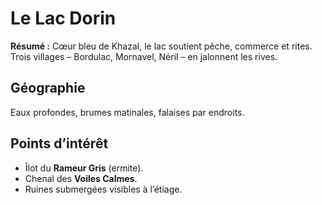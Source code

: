 # Le Lac Dorin

**Résumé :** Cœur bleu de Khazal, le lac soutient pêche, commerce et rites. Trois villages – Bordulac, Mornavel, Néril – en jalonnent les rives.

## Géographie
Eaux profondes, brumes matinales, falaises par endroits.

## Points d’intérêt
- Îlot du **Rameur Gris** (ermite).
- Chenal des **Voiles Calmes**.
- Ruines submergées visibles à l’étiage.

